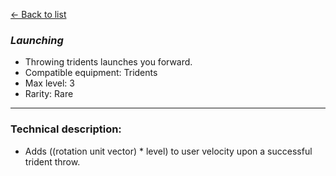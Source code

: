 [<- Back to list](index.md)

### *Launching*
- Throwing tridents launches you forward.
- Compatible equipment: Tridents
- Max level: 3
- Rarity: Rare
---
### Technical description:
- Adds ((rotation unit vector) * level) to user velocity upon a successful trident throw.
